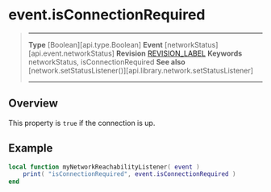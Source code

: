
# event.isConnectionRequired

> --------------------- ------------------------------------------------------------------------------------------
> __Type__              [Boolean][api.type.Boolean]
> __Event__             [networkStatus][api.event.networkStatus]
> __Revision__          [REVISION_LABEL](REVISION_URL)
> __Keywords__          networkStatus, isConnectionRequired
> __See also__          [network.setStatusListener()][api.library.network.setStatusListener]
> --------------------- ------------------------------------------------------------------------------------------

## Overview

This property is `true` if the connection is up.

## Example
 
``````lua
local function myNetworkReachabilityListener( event )
	print( "isConnectionRequired", event.isConnectionRequired )
end
``````
